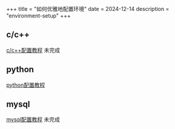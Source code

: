 +++
title = "如何优雅地配置环境"
date = 2024-12-14
description = "environment-setup"
+++

## c/c++

[c/c++配置教程](/environment-setup/c-cpp) 未完成

## python

[python配置教程](/environment-setup/python)

## mysql

[mysql配置教程](/environment-setup/mysql) 未完成
